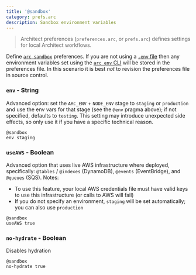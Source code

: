 ```yaml
---
title: '@sandbox'
category: prefs.arc
description: Sandbox environment variables
---
```


> Architect preferences (`preferences.arc`, or `prefs.arc`) defines settings for local Architect workflows.

Define [`arc sandbox`](../cli/sandbox) preferences. If you are not using a [`.env` file](.env) then any environment variables set using the [`arc env` CLI](../cli/env) will be stored in the preferences file. In this scenario it is best _not_ to revision the preferences file in source control.

### `env` - String

Advanced option: set the `ARC_ENV` + `NODE_ENV` stage to `staging` or `production` and use the env vars for that stage (see the `@env` pragma above); if not specified, defaults to `testing`. This setting may introduce unexpected side effects, so only use it if you have a specific technical reason.

```arc
@sandbox
env staging
```

### `useAWS` - Boolean

Advanced option that uses live AWS infrastructure where deployed, specifically: `@tables` / `@indexes` (DynamoDB), `@events` (EventBridge), and `@queues` (SQS). Notes:
- To use this feature, your local AWS credentials file must have valid keys to use this infrastructure (or calls to AWS will fail)
- If you do not specify an environment, `staging` will be set automatically; you can also use `production`

```arc
@sandbox
useAWS true
```

### `no-hydrate` - Boolean

Disables hydration

```arc
@sandbox
no-hydrate true
```
